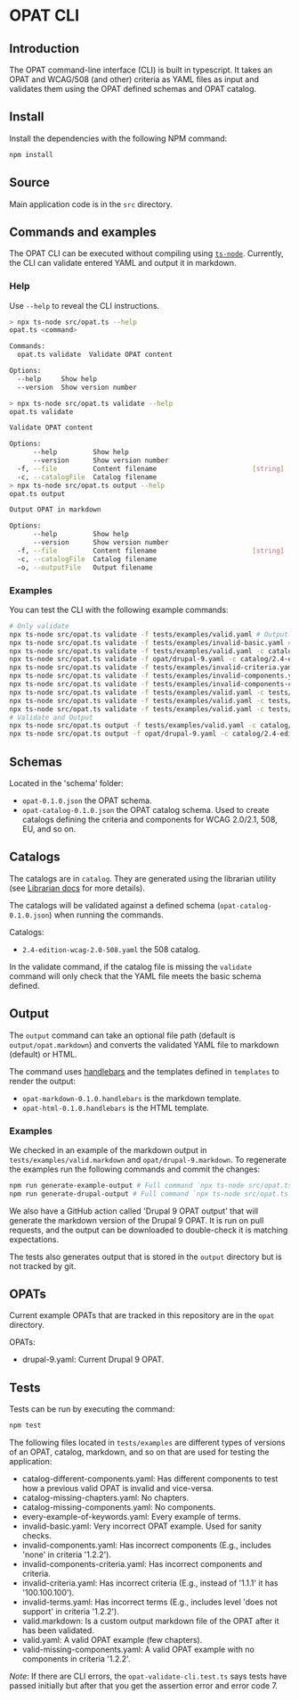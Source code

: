# OPAT CLI

## Introduction

The OPAT command-line interface (CLI) is built in typescript. It takes an OPAT and WCAG/508 (and other) criteria as YAML files as input and validates them using the OPAT defined schemas and OPAT catalog.

## Install

Install the dependencies with the following NPM command:

```bash
npm install
```

## Source

Main application code is in the `src` directory.

## Commands and examples

The OPAT CLI can be executed without compiling using [`ts-node`](https://typestrong.org/ts-node/). Currently, the CLI can validate entered YAML and output it in markdown.

### Help

Use `--help` to reveal the CLI instructions.

```bash
> npx ts-node src/opat.ts --help
opat.ts <command>

Commands:
  opat.ts validate  Validate OPAT content

Options:
  --help     Show help                                                 [boolean]
  --version  Show version number                                       [boolean]

> npx ts-node src/opat.ts validate --help
opat.ts validate

Validate OPAT content

Options:
      --help         Show help                                         [boolean]
      --version      Show version number                               [boolean]
  -f, --file         Content filename                        [string] [required]
  -c, --catalogFile  Catalog filename                                   [string]
> npx ts-node src/opat.ts output --help
opat.ts output

Output OPAT in markdown

Options:
      --help         Show help                                         [boolean]
      --version      Show version number                               [boolean]
  -f, --file         Content filename                        [string] [required]
  -c, --catalogFile  Catalog filename                                   [string]
  -o, --outputFile   Output filename                                    [string]
```

### Examples

You can test the CLI with the following example commands:

```bash
# Only validate
npx ts-node src/opat.ts validate -f tests/examples/valid.yaml # Output: Valid!
npx ts-node src/opat.ts validate -f tests/examples/invalid-basic.yaml # Output: Invalid: ...
npx ts-node src/opat.ts validate -f tests/examples/valid.yaml -c catalog/2.4-edition-wcag-2.0-508.yaml # Output: Valid!
npx ts-node src/opat.ts validate -f opat/drupal-9.yaml -c catalog/2.4-edition-wcag-2.0-508.yaml # Output: Valid!
npx ts-node src/opat.ts validate -f tests/examples/invalid-criteria.yaml -c catalog/2.4-edition-wcag-2.0-508.yaml # Output: Invalid: ...
npx ts-node src/opat.ts validate -f tests/examples/invalid-components.yaml -c catalog/2.4-edition-wcag-2.0-508.yaml # Output: Invalid: ...
npx ts-node src/opat.ts validate -f tests/examples/invalid-components-criteria.yaml -c catalog/2.4-edition-wcag-2.0-508.yaml # Output: Invalid: ...
npx ts-node src/opat.ts validate -f tests/examples/valid.yaml -c tests/examples/catalog-missing-components.yaml # Output: Valid!
npx ts-node src/opat.ts validate -f tests/examples/valid.yaml -c tests/examples/catalog-missing-chapters.yaml # Output: Valid!
npx ts-node src/opat.ts validate -f tests/examples/valid.yaml -c tests/examples/catalog-different-components.yaml # Output: Invalid: ...
# Validate and Output
npx ts-node src/opat.ts output -f tests/examples/valid.yaml -c catalog/2.4-edition-wcag-2.0-508.yaml -o tests/examples/valid.markdown # Output: Valid ...
npx ts-node src/opat.ts output -f opat/drupal-9.yaml -c catalog/2.4-edition-wcag-2.0-508.yaml -o opat/drupal-9.markdown # Output: Valid ...
```

## Schemas

Located in the 'schema' folder:

- `opat-0.1.0.json` the OPAT schema.
- `opat-catalog-0.1.0.json` the OPAT catalog schema. Used to create catalogs defining the criteria and components for WCAG 2.0/2.1, 508, EU, and so on.

## Catalogs

The catalogs are in `catalog`. They are generated using the librarian utility (see [Librarian docs](/docs/Librarian.md) for more details).

The catalogs will be validated against a defined schema (`opat-catalog-0.1.0.json`) when running the commands.

Catalogs:

- `2.4-edition-wcag-2.0-508.yaml` the 508 catalog.

In the validate command, if the catalog file is missing the `validate` command will only check that the YAML file meets the basic schema defined.

## Output

The `output` command can take an optional file path (default is `output/opat.markdown`) and converts the validated YAML file to markdown (default) or HTML.

The command uses [handlebars](https://handlebarsjs.com/) and the templates defined in `templates` to render the output:

- `opat-markdown-0.1.0.handlebars` is the markdown template.
- `opat-html-0.1.0.handlebars` is the HTML template.

### Examples

We checked in an example of the markdown output in `tests/examples/valid.markdown` and `opat/drupal-9.markdown`. To regenerate the examples run the following commands and commit the changes:

```bash
npm run generate-example-output # Full command `npx ts-node src/opat.ts output -f tests/examples/valid.yaml -c catalog/2.4-edition-wcag-2.0-508.yaml -o tests/examples/valid.markdown`
npm run generate-drupal-output # Full command `npx ts-node src/opat.ts output -f opat/drupal-9.yaml -c catalog/2.4-edition-wcag-2.0-508.yaml -o opat/drupal-9.markdown`
```

We also have a GitHub action called 'Drupal 9 OPAT output' that will generate the markdown version of the Drupal 9 OPAT. It is run on pull requests, and the output can be downloaded to double-check it is matching expectations.

The tests also generates output that is stored in the `output` directory but is not tracked by git.

## OPATs

Current example OPATs that are tracked in this repository are in the `opat` directory.

OPATs:

- drupal-9.yaml: Current Drupal 9 OPAT.

## Tests

Tests can be run by executing the command:

```bash
npm test
```

The following files located in `tests/examples` are different types of versions of an OPAT, catalog, markdown, and so on that are used for testing the application:

- catalog-different-components.yaml: Has different components to test how a previous valid OPAT is invalid and vice-versa.
- catalog-missing-chapters.yaml: No chapters.
- catalog-missing-components.yaml: No components.
- every-example-of-keywords.yaml: Every example of terms.
- invalid-basic.yaml: Very incorrect OPAT example. Used for sanity checks.
- invalid-components.yaml: Has incorrect components (E.g., includes 'none' in criteria '1.2.2').
- invalid-components-criteria.yaml: Has incorrect components and criteria.
- invalid-criteria.yaml: Has incorrect criteria (E.g., instead of '1.1.1' it has '100.100.100').
- invalid-terms.yaml: Has incorrect terms (E.g., includes level 'does not support' in criteria '1.2.2').
- valid.markdown: Is a custom output markdown file of the OPAT after it has been validated.
- valid.yaml: A valid OPAT example (few chapters).
- valid-missing-components.yaml: A valid OPAT example with no components in criteria '1.2.2'.

_Note_: If there are CLI errors, the `opat-validate-cli.test.ts` says tests have passed initially but after that you get the assertion error and error code 7.
